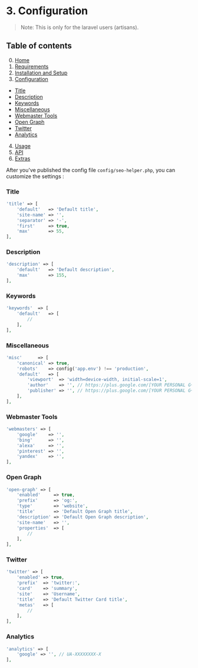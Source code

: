 # 3. Configuration

> Note: This is only for the laravel users (artisans).

## Table of contents

0. [Home](0-Home.md)
1. [Requirements](1-Requirements.md)
2. [Installation and Setup](2-Installation-and-Setup.md)
3. [Configuration](3-Configuration.md)
  * [Title](#title)
  * [Description](#description)
  * [Keywords](#keywords)
  * [Miscellaneous](#miscellaneous)
  * [Webmaster Tools](#webmaster-tools)
  * [Open Graph](#open-graph)
  * [Twitter](#twitter)
  * [Analytics](#analytics)
4. [Usage](4-Usage.md)
5. [API](5-API.md)
6. [Extras](6-Extras.md)

After you've published the config file `config/seo-helper.php`, you can customize the settings :

### Title

```php
'title' => [
    'default'   => 'Default title',
    'site-name' => '',
    'separator' => '-',
    'first'     => true,
    'max'       => 55,
],
```

### Description

```php
'description' => [
    'default'   => 'Default description',
    'max'       => 155,
],
```

### Keywords

```php
'keywords'  => [
    'default'   => [
        //
    ],
],
```

### Miscellaneous

```php
'misc'      => [
    'canonical' => true,
    'robots'    => config('app.env') !== 'production',
    'default'   => [
        'viewport'  => 'width=device-width, initial-scale=1',
        'author'    => '', // https://plus.google.com/[YOUR PERSONAL G+ PROFILE HERE]
        'publisher' => '', // https://plus.google.com/[YOUR PERSONAL G+ PROFILE HERE]
    ],
],
```

### Webmaster Tools

```php
'webmasters' => [
    'google'    => '',
    'bing'      => '',
    'alexa'     => '',
    'pinterest' => '',
    'yandex'    => '',
],
```

### Open Graph

```php
'open-graph' => [
    'enabled'     => true,
    'prefix'      => 'og:',
    'type'        => 'website',
    'title'       => 'Default Open Graph title',
    'description' => 'Default Open Graph description',
    'site-name'   => '',
    'properties'  => [
        //
    ],
],
```

### Twitter

```php
'twitter' => [
    'enabled' => true,
    'prefix'  => 'twitter:',
    'card'    => 'summary',
    'site'    => 'Username',
    'title'   => 'Default Twitter Card title',
    'metas'   => [
        //
    ],
],
```

### Analytics

```php
'analytics' => [
    'google' => '', // UA-XXXXXXXX-X
],
```
